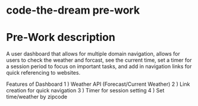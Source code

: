 # code-the-dream pre-work

# Pre-Work description
A user dashboard that allows for multiple domain navigation, allows for users to check the weather and forcast, see the current time, set a timer for a session period to focus on important tasks, and add in navigation links for quick referencing to websites.

Features of Dashboard
1 ) Weather API (Forecast/Current Weather)
2 ) Link creation for quick navigation
3 ) Timer for session setting
4 ) Set time/weather by zipcode